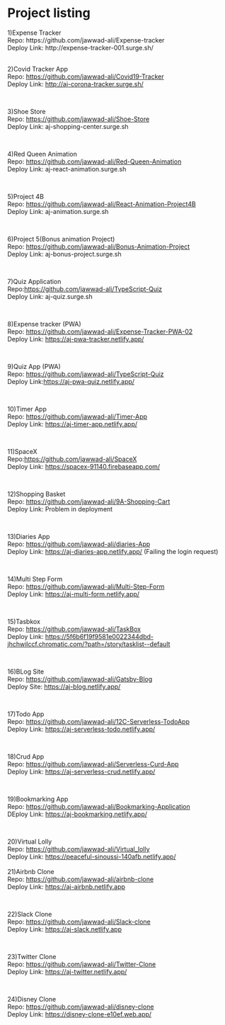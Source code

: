 <h1>Project listing </h1>
1)Expense Tracker <br />
Repo: https://github.com/jawwad-ali/Expense-tracker <br />
Deploy Link: http://expense-tracker-001.surge.sh/ <br />

<br />

2)Covid Tracker App <br />
Repo: https://github.com/jawwad-ali/Covid19-Tracker <br />
Deploy Link: http://aj-corona-tracker.surge.sh/ <br />

<br />

3)Shoe Store <br />
Repo: https://github.com/jawwad-ali/Shoe-Store <br />
Deploy Link: aj-shopping-center.surge.sh <br />

<br />

4)Red Queen Animation <br />
Repo: https://github.com/jawwad-ali/Red-Queen-Animation <br />
Deploy Link: aj-react-animation.surge.sh <br />

<br />

5)Project 4B <br />
Repo: https://github.com/jawwad-ali/React-Animation-Project4B <br />
Deploy Link: aj-animation.surge.sh <br />

<br />

6)Project 5(Bonus animation Project) <br />
Repo: https://github.com/jawwad-ali/Bonus-Animation-Project <br />
Deploy Link: aj-bonus-project.surge.sh <br />

<br />

7)Quiz Application <br />
Repo:https://github.com/jawwad-ali/TypeScript-Quiz <br />
Deploy Link: aj-quiz.surge.sh <br />

<br />

8)Expense tracker (PWA) <br />
Repo: https://github.com/jawwad-ali/Expense-Tracker-PWA-02 <br />
Deploy Link: https://aj-pwa-tracker.netlify.app/ <br />

<br />

9)Quiz App (PWA) <br />
Repo: https://github.com/jawwad-ali/TypeScript-Quiz <br />
Deploy Link:https://aj-pwa-quiz.netlify.app/ <br />

<br />

10)Timer App <br />
Repo: https://github.com/jawwad-ali/Timer-App <br />
Deploy Link: https://aj-timer-app.netlify.app/ <br />

<br />

11)SpaceX <br />
Repo:https://github.com/jawwad-ali/SpaceX <br />
Deploy Link: https://spacex-91140.firebaseapp.com/ <br />

<br />

12)Shopping Basket <br />
Repo: https://github.com/jawwad-ali/9A-Shopping-Cart <br />
Deploy Link: Problem in deployment <br />

<br />

13)Diaries App <br />
Repo: https://github.com/jawwad-ali/diaries-App <br />
Deploy Link: https://aj-diaries-app.netlify.app/ (Failing the login request) <br />

<br />

14)Multi Step Form <br />
Repo: https://github.com/jawwad-ali/Multi-Step-Form <br />
Deploy Link: https://aj-multi-form.netlify.app/ <br />

<br />

15)Tasbkox <br />
Repo: https://github.com/jawwad-ali/TaskBox <br />
Deploy Link: https://5f6b6f19f9581e0022344dbd-jhchwilccf.chromatic.com/?path=/story/tasklist--default <br />

<br />

16)BLog Site <br />
Repo:  https://github.com/jawwad-ali/Gatsby-Blog <br />
Deploy Site: https://aj-blog.netlify.app/ <br />

<br />


17)Todo App <br />
Repo: https://github.com/jawwad-ali/12C-Serverless-TodoApp <br />
Deploy Link: https://aj-serverless-todo.netlify.app/ <br />

<br />

18)Crud App <br />
Repo: https://github.com/jawwad-ali/Serverless-Curd-App <br />
Deploy Link: https://aj-serverless-crud.netlify.app/ <br />

<br />

19)Bookmarking App <br />
Repo: https://github.com/jawwad-ali/Bookmarking-Application <br />
DEploy Link: https://aj-bookmarking.netlify.app/ <br />

<br />

20)Virtual Lolly <br />
Repo: https://github.com/jawwad-ali/Virtual_lolly <br />
Deploy Link: https://peaceful-sinoussi-140afb.netlify.app/ <br />
<br />
21)Airbnb Clone <br />
Repo: https://github.com/jawwad-ali/airbnb-clone <br />
Deploy Link: https://aj-airbnb.netlify.app <br />

<br />

22)Slack Clone <br />
Repo: https://github.com/jawwad-ali/Slack-clone <br />
Deploy Link: https://aj-slack.netlify.app <br />

<br />

23)Twitter Clone <br />
Repo: https://github.com/jawwad-ali/Twitter-Clone <br />
Deploy Link: https://aj-twitter.netlify.app/ <br />

<br />

24)Disney Clone <br />
Repo: https://github.com/jawwad-ali/disney-clone <br />
Deploy Link: https://disney-clone-e10ef.web.app/  <br />


